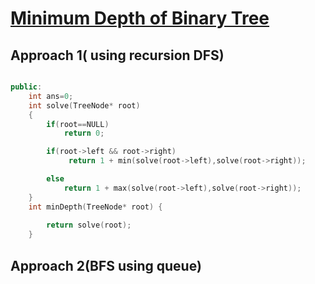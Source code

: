 <h1><a href="https://leetcode.com/problems/minimum-depth-of-binary-tree/">Minimum Depth of Binary Tree</a></h1>


## Approach 1( using recursion DFS)

```cpp

public:
    int ans=0;
    int solve(TreeNode* root)
    {
        if(root==NULL)
            return 0;

        if(root->left && root->right)                                    //if both child exsit we go for min depth vala child
             return 1 + min(solve(root->left),solve(root->right));

        else                                                              //else if any of child is not present we will go another one irrespective of depth measure
            return 1 + max(solve(root->left),solve(root->right));
    }
    int minDepth(TreeNode* root) {
        
        return solve(root);
    }

```

## Approach 2(BFS using queue)
